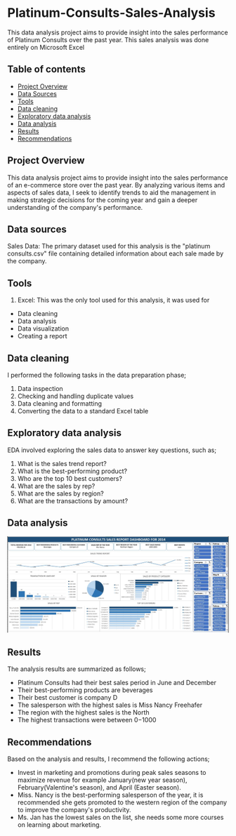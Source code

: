 # Platinum-Consults-Sales-Analysis
This data analysis project aims to provide insight into the sales performance of Platinum Consults over the past year.  This sales analysis was done entirely on Microsoft Excel

## Table of contents

- [Project Overview](#project-overview)
- [Data Sources](#data-sources)
- [Tools](#tools)
- [Data cleaning](#data-cleaning)
- [Exploratory data analysis](#exploratory-data-analysis)
- [Data analysis](#data-analysis)
- [Results](#results)
- [Recommendations](#recommendations)



## Project Overview

This data analysis project aims to provide insight into the sales performance of an e-commerce store over the past year. By analyzing various items and aspects of sales data, I seek to identify trends to aid the management in making strategic decisions for the coming year and gain a deeper understanding of the company's performance.

## Data sources

Sales Data: The primary dataset used for this analysis is the "platinum consults.csv" file containing detailed information about each sale made by the company.

## Tools

1. Excel: This was the only tool used for this analysis, it was used for

 - Data cleaning
 - Data analysis
 - Data visualization
 - Creating a report

## Data cleaning

I performed the following tasks in the data preparation phase;

1. Data inspection
2. Checking and handling duplicate values
3. Data cleaning and formatting
4. Converting the data to a standard Excel table

## Exploratory data analysis

EDA involved exploring the sales data to answer key questions, such as;

1. What is the sales trend report?
2. What is the best-performing product?
3. Who are the top 10 best customers?
4. What are the sales by rep?
5. What are the sales by region?
6. What are the transactions by amount?

## Data analysis 
 
 ![EXCEL PROJECT](https://github.com/calfav/Platinum-Consults-Sales-Analysis/blob/main/Platinum%20Consults%20sales%20dashboard.JPG)


## Results

The analysis results are summarized as follows;

 - Platinum Consults had their best sales period in June and December
 - Their best-performing products are beverages
 - Their best customer is company D
 - The salesperson with the highest sales is Miss Nancy Freehafer
 - The region with the highest sales is the North 
 - The highest transactions were between 0$-1000$

## Recommendations

Based on the analysis and results, I recommend the following actions;

 - Invest in marketing and promotions during peak sales seasons to maximize revenue for example January(new year season), February(Valentine's season), and April (Easter season).
 - Miss. Nancy is the best-performing salesperson of the year, it is recommended she gets promoted to the western region of the company to improve the company's productivity.
 - Ms. Jan has the lowest sales on the list, she needs some more courses on learning about marketing.
